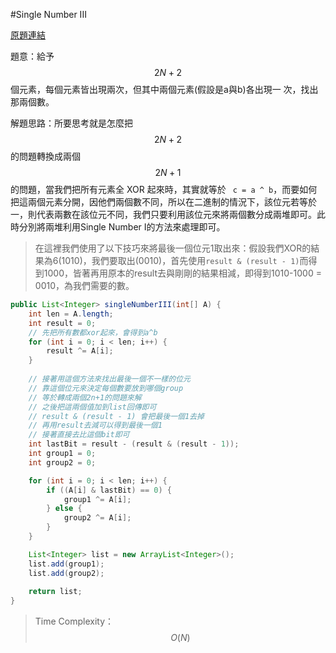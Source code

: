 #Single Number III

[原題連結](http://www.lintcode.com/en/problem/single-number-iii/)

題意：給予 $$2N + 2$$ 個元素，每個元素皆出現兩次，但其中兩個元素(假設是a與b)各出現一 次，找出那兩個數。

解題思路：所要思考就是怎麼把 $$2N+2$$ 的問題轉換成兩個 $$2N+1$$ 的問題，當我們把所有元素全 XOR 起來時，其實就等於 ``` c = a ^ b```，而要如何把這兩個元素分開，因他們兩個數不同，所以在二進制的情況下，該位元若等於一，則代表兩數在該位元不同，我們只要利用該位元來將兩個數分成兩堆即可。此時分別將兩堆利用Single Number I的方法來處理即可。

>在這裡我們使用了以下技巧來將最後一個位元1取出來：假設我們XOR的結果為6(1010)，我們要取出(0010)，首先使用```result & (result - 1)```而得到1000，皆著再用原本的result去與剛剛的結果相減，即得到1010-1000 = 0010，為我們需要的數。

```java
public List<Integer> singleNumberIII(int[] A) {
    int len = A.length;
    int result = 0;
    // 先把所有數都xor起來，會得到a^b
    for (int i = 0; i < len; i++) {
        result ^= A[i];
    }
    
    // 接著用這個方法來找出最後一個不一樣的位元
    // 靠這個位元來決定每個數要放到哪個group
    // 等於轉成兩個2n+1的問題來解
    // 之後把這兩個值加到list回傳即可
    // result & (result - 1) 會把最後一個1去掉
    // 再用result去減可以得到最後一個1
    // 接著直接去比這個bit即可
    int lastBit = result - (result & (result - 1));
    int group1 = 0;
    int group2 = 0;

    for (int i = 0; i < len; i++) {
        if ((A[i] & lastBit) == 0) {
            group1 ^= A[i];
        } else {
            group2 ^= A[i];
        }
    } 

    List<Integer> list = new ArrayList<Integer>();
    list.add(group1);
    list.add(group2);
    
    return list;
}
```

>Time Complexity：$$O(N)$$